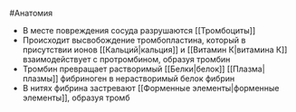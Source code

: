#Анатомия 
- В месте повреждения сосуда разрушаются [[Тромбоциты]]
- Происходит высвобождение тромбопластина, который в присутствии ионов [[Кальций|кальция]] и [[Витамин К|витамина К]] взаимодействует с протромбином, образуя тромбин
- Тромбин превращает растворимый [[Белки|белок]] [[Плазма|плазмы]] фибриноген в нерастворимый белок фибрин
- В нитях фибрина застревают [[Форменные элементы|форменные элементы]], образуя тромб